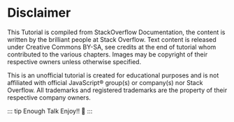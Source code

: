 # Disclaimer

This Tutorial is compiled from StackOverflow Documentation, the content is written by the brilliant people at Stack Overflow. Text content is released under Creative Commons BY-SA, see credits at the end of tutorial whom contributed to the various chapters. Images may be copyright of their respective owners unless otherwise specified.

This is an unofficial tutorial is created for educational purposes and is not affiliated with official JavaScript® group(s) or company(s) nor Stack Overflow. All trademarks and registered trademarks are the property of their respective company owners.

::: tip Enough Talk
Enjoy!! 🥳
:::
